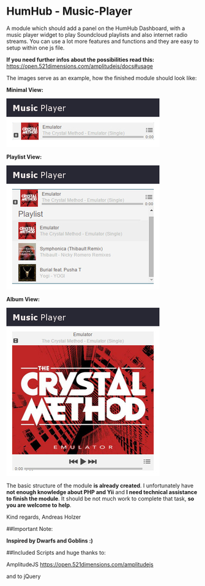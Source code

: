 # HumHub - Music-Player

A module which should add a panel on the HumHub Dashboard, with a music player widget to play Soundcloud playlists and also internet radio streams. You can use a lot more features and functions and they are easy to setup within one js file. 

**If you need further infos about the possibilities read this:** https://open.521dimensions.com/amplitudejs/docs#usage


The images serve as an example, how the finished module should look like:

**Minimal View:**

![Player view 1](https://github.com/WebCrew/HumHub-Music-Player/blob/master/hh_player3.jpg?raw=true "Minimal view")

**Playlist View:**

![Player view 2](https://github.com/WebCrew/HumHub-Music-Player/blob/master/hh_player.jpg?raw=true "Playlist view")

**Album View:**

![Player view 3](https://github.com/WebCrew/HumHub-Music-Player/blob/master/hh_player2.jpg?raw=true "Album view")


The basic structure of the module **is already created**. I unfortunately have **not enough knowledge about PHP and Yii** and **I need technical assistance to finish the module**. It should be not much work to complete that task, **so you are welcome to help**.

Kind regards,  Andreas Holzer


##Important Note: 

**Inspired by Dwarfs and Goblins :)**


##Included Scripts and huge thanks to:

AmplitudeJS https://open.521dimensions.com/amplitudejs

and to jQuery
